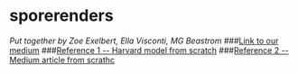 # sporerenders
*Put together by Zoe Exelbert, Ella Visconti, MG Beastrom*
###[Link to our medium](https://www.example.com)
###[Reference 1 -- Harvard model from scratch](https://scholar.harvard.edu/binxuw/classes/machine-learning-scratch/materials/stable-diffusion-scratch)
###[Reference 2 -- Medium article from scrathc](https://levelup.gitconnected.com/building-stable-diffusion-from-scratch-using-python-f3ebc8c42da3)


